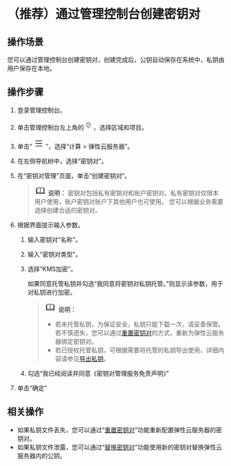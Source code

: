 # （推荐）通过管理控制台创建密钥对<a name="zh-cn_topic_0014250631"></a>

## 操作场景<a name="section4859995204421"></a>

您可以通过管理控制台创建密钥对，创建完成后，公钥自动保存在系统中，私钥由用户保存在本地。

## 操作步骤<a name="section35336147204538"></a>

1.  登录管理控制台。
2.  单击管理控制台左上角的![](figures/icon-region.png)，选择区域和项目。
3.  单击“![](figures/service-list.jpg)”，选择“计算 \> 弹性云服务器”。
4.  在左侧导航树中，选择“密钥对”。
5.  在“密钥对管理”页面，单击“创建密钥对”。

    >![](public_sys-resources/icon-note.gif) **说明：** 
    >密钥对包括私有密钥对和账户密钥对。私有密钥对仅限本用户使用，账户密钥对账户下其他用户也可使用。
    >您可以根据业务需要选择创建合适的密钥对。

6.  根据界面提示输入参数。
    1.  输入密钥对“名称”。
    2.  输入“密钥对类型”。
    3.  选择“KMS加密”。

        如果同意托管私钥并勾选“我同意将密钥对私钥托管。”则显示该参数，用于对私钥进行加密。

        >![](public_sys-resources/icon-note.gif) **说明：** 
        >-   若未托管私钥，为保证安全，私钥只能下载一次，请妥善保管。
        >    若不慎遗失，您可以通过[重置密钥对](https://support.huaweicloud.com/usermanual-dew/dew_01_0039.html)的方式，重新为弹性云服务器绑定密钥对。
        >-   若已授权托管私钥，可根据需要将托管的私钥导出使用，详细内容请参见[导出私钥](https://support.huaweicloud.com/usermanual-dew/dew_01_0082.html)。

    4.  勾选“我已经阅读并同意《密钥对管理服务免责声明》”

7.  单击“确定”

## 相关操作<a name="section11905173235417"></a>

-   如果私钥文件丢失，您可以通过“[重置密钥对](https://support.huaweicloud.com/usermanual-dew/dew_01_0039.html)”功能重新配置弹性云服务器的密钥对。
-   如果私钥文件泄露，您可以通过“[替换密钥对](https://support.huaweicloud.com/usermanual-dew/dew_01_0040.html)”功能使用新的密钥对替换弹性云服务器内的公钥。

